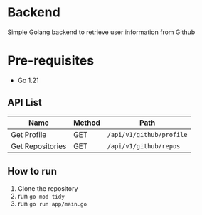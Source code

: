 # Backend

Simple Golang backend to retrieve user information from Github

# Pre-requisites
- Go 1.21

## API List

Name            | Method| Path |
---             | ---   | --- | 
Get Profile     | GET   | `/api/v1/github/profile` |
Get Repositories| GET   | `/api/v1/github/repos` |

## How to run

1. Clone the repository
2. run `go mod tidy`
3. run `go run app/main.go`